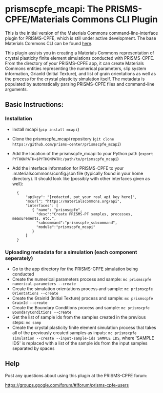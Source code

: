 # prismscpfe_mcapi: The PRISMS-CPFE/Materials Commons CLI Plugin

This is the initial version of the Materials Commons command-line-interface plugin for PRISMS-CPFE, which is still under active development. The base Materials Commons CLI can be found [here](https://github.com/materials-commons/mcapi/tree/master/python).

This plugin assists you in creating a Materials Commons representation of crystal plasticity finite element simulations conducted with PRISMS-CPFE. From the directory of your PRISMS-CPFE app, it can create Materials Commons entities representing the numerical parameters, slip system information, GrianId (Initial Texture), and list of grain orientations as well as the process for the crystal plasticity simulation itself. The metadata is populated by automatically parsing PRISMS-CPFE files and command-line arguments.

## Basic Instructions:

### Installation
- Install mcapi (`pip install mcapi`)
- Clone the prismscpfe_mcapi repository (`git clone https://github.com/prisms-center/prismscpfe_mcapi`)
- Add the location of the prismscpfe_mcapi to your Python path (`export PYTHONPATH=$PYTHONPATH:/path/to/prismscpfe_mcapi`)
- Add the interface information for PRISMS-CPFE to your .materialscommons/config.json file (typically found in your home directory). It should look like (possibly with other interfaces given as well):

        {
            "apikey": "[redacted, put your real api key here]",
            "mcurl": "https://materialscommons.org/api",
            "interfaces": [
               { "name": "prismscpfe",
                 "desc":"Create PRISMS-PF samples, processes, measurements, etc.",
                 "subcommand":"prismscpfe_subcommand",
                 "module":"prismscpfe_mcapi"
               }
            ]
        }


### Uploading metadata for a simulation (each component seperately)
- Go to the app directory for the PRISMS-CPFE simulation being conducted
- Create the numerical parameters process and sample: `mc prismscpfe numerical-parameters --create`
- Create the simulation orientations process and sample: `mc prismscpfe Orientations --create`
- Create the GrainId (Initial Texture) process and sample: `mc prismscpfe GrainId --create`
- Create the Boundary Conditions process and sample: `mc prismscpfe BoundaryConditions --create`
- Get the list of sample ids from the samples created in the previous steps: `mc samp`
- Create the crystal plasticity finite element simulation process that takes all of the previously created samples as inputs: `mc prismscpfe simulation --create --input-sample-ids SAMPLE IDS`, where 'SAMPLE IDS' is replaced with a list of the sample ids from the input samples separated by spaces

## Help
Post any questions about using this plugin at the PRISMS-CPFE forum:

https://groups.google.com/forum/#!forum/prisms-cpfe-users
